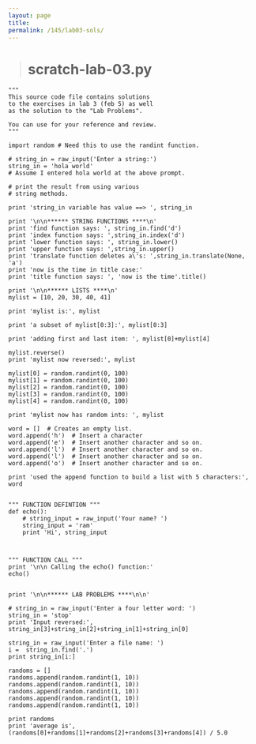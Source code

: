 ```yaml
---
layout: page
title: 
permalink: /145/lab03-sols/
---
```


>	# scratch-lab-03.py

	"""
	This source code file contains solutions 
	to the exercises in lab 3 (feb 5) as well 
	as the solution to the "Lab Problems".

	You can use for your reference and review.
	"""

	import random # Need this to use the randint function.

	# string_in = raw_input('Enter a string:')
	string_in = 'hola world'
	# Assume I entered hola world at the above prompt.

	# print the result from using various 
	# string methods.

	print 'string_in variable has value ==> ', string_in

	print '\n\n****** STRING FUNCTIONS ****\n'
	print 'find function says: ', string_in.find('d')
	print 'index function says: ',string_in.index('d') 
	print 'lower function says: ', string_in.lower()
	print 'upper function says: ',string_in.upper()
	print 'translate function deletes a\'s: ',string_in.translate(None, 'a')
	print 'now is the time in title case:'
	print 'title function says: ', 'now is the time'.title()

	print '\n\n****** LISTS ****\n'
	mylist = [10, 20, 30, 40, 41]

	print 'mylist is:', mylist

	print 'a subset of mylist[0:3]:', mylist[0:3]

	print 'adding first and last item: ', mylist[0]+mylist[4]

	mylist.reverse()
	print 'mylist now reversed:', mylist

	mylist[0] = random.randint(0, 100)
	mylist[1] = random.randint(0, 100)
	mylist[2] = random.randint(0, 100)
	mylist[3] = random.randint(0, 100)
	mylist[4] = random.randint(0, 100)

	print 'mylist now has random ints: ', mylist

	word = []  # Creates an empty list.
	word.append('h')  # Insert a character 
	word.append('e')  # Insert another character and so on.
	word.append('l')  # Insert another character and so on.
	word.append('l')  # Insert another character and so on.
	word.append('o')  # Insert another character and so on.

	print 'used the append function to build a list with 5 characters:', word


	""" FUNCTION DEFINTION """
	def echo():
		# string_input = raw_input('Your name? ')
		string_input = 'ram'
		print 'Hi', string_input



	""" FUNCTION CALL """
	print '\n\n Calling the echo() function:'
	echo()


	print '\n\n****** LAB PROBLEMS ****\n\n'

	# string_in = raw_input('Enter a four letter word: ')
	string_in = 'stop'
	print 'Input reversed:', string_in[3]+string_in[2]+string_in[1]+string_in[0]

	string_in = raw_input('Enter a file name: ')
	i =  string_in.find('.')
	print string_in[i:]

	randoms = []
	randoms.append(random.randint(1, 10))
	randoms.append(random.randint(1, 10))
	randoms.append(random.randint(1, 10))
	randoms.append(random.randint(1, 10))
	randoms.append(random.randint(1, 10))

	print randoms
	print 'average is', (randoms[0]+randoms[1]+randoms[2]+randoms[3]+randoms[4]) / 5.0


